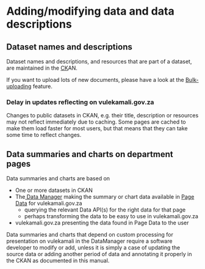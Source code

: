 # Adding/modifying data and data descriptions

## Dataset names and descriptions

Dataset names and descriptions, and resources that are part of a dataset, are maintained in the [CK](../../services/vulekamali-ckan/)AN.

If you want to upload lots of new documents, please have a look at the [Bulk-uploading](bulk-uploading-department-specific-documents.md) feature.

### Delay in updates reflecting on vulekamali.gov.za

Changes to public datasets in CKAN, e.g. their title, description or resources may not reflect immediately due to caching. Some pages are cached to make them load faster for most users, but that means that they can take some time to reflect changes.

## Data summaries and charts on department pages

Data summaries and charts are based on

* One or more datasets in CKAN
* The[ Data Manager](../../services/vulekamali.gov.za/) making the summary or chart data available in [Page Data]() for vulekamali.gov.za
  * querying the relevant Data API\(s\) for the right data for that page
  * perhaps transforming the data to be easy to use in vulekamali.gov.za
* vulekamali.gov.za presenting the data found in Page Data to the user

Data summaries and charts that depend on custom processing for presentation on vulekamali in the DataManager require a software developer to modify or add, unless it is simply a case of updating the source data or adding another period of data and annotating it properly in the CKAN as documented in this manual.

